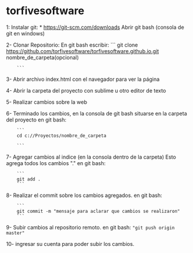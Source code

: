 # torfivesoftware

1:  Instalar git:
       * https://git-scm.com/downloads
    Abrir git bash (consola de git en windows)
    
2-  Clonar Repositorio: 
        En git bash escribir: 
        ```
            git clone https://github.com/torfivesoftware/torfivesoftware.github.io.git nombre_de_carpeta(opcional)
        
        ```
3-  Abrir archivo index.html con el navegador para ver la página

4-  Abrir la carpeta del proyecto con sublime u otro editor de texto

5-  Realizar cambios sobre la web

6-  Terminado los cambios, en la consola de git bash situarse en la carpeta del proyecto 
        en git bash:
            
        ```
        cd c://Proyectos/nombre_de_carpeta

        ```
            
            
7-  Agregar cambios al indice (en la consola dentro de la carpeta) Esto agrega todos los cambios "."
        en git bash: 
        
        ```
        git add .
        ```

8- Realizar el commit sobre los cambios agregados.
        en git bash:
            
        ```
        git commit -m "mensaje para aclarar que cambios se realizaron"
        ```

9- Subir cambios al repositorio remoto.
        en git bash: 
        ```
        "git push origin master"
        ```
            
10- ingresar su cuenta para poder subir los cambios.

            
